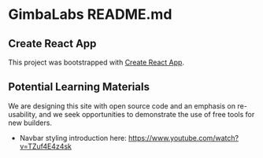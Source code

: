 # GimbaLabs README.md

## Create React App

This project was bootstrapped with [Create React App](https://github.com/facebook/create-react-app).

## Potential Learning Materials

We are designing this site with open source code and an emphasis on re-usability, and we seek opportunities to demonstrate the use of free tools for new builders.

* Navbar styling introduction here: https://www.youtube.com/watch?v=TZuf4E4z4sk 
